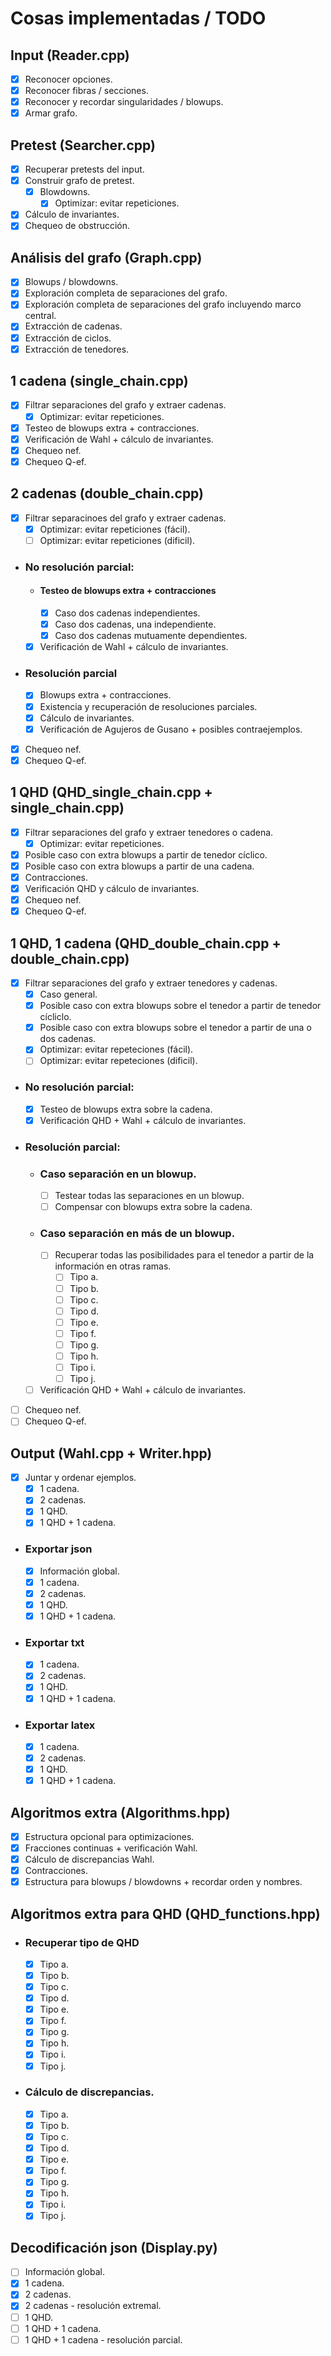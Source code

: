 # Cosas implementadas / TODO

## Input (Reader.cpp)
- [x] Reconocer opciones.
- [x] Reconocer fibras / secciones.
- [x] Reconocer y recordar singularidades / blowups.
- [x] Armar grafo.
  
## Pretest (Searcher.cpp)
- [x] Recuperar pretests del input.
- [x] Construir grafo de pretest.
  - [x] Blowdowns.
    - [x] Optimizar: evitar repeticiones.
- [x] Cálculo de invariantes.
- [x] Chequeo de obstrucción.

## Análisis del grafo (Graph.cpp)
- [x] Blowups / blowdowns.
- [x] Exploración completa de separaciones del grafo.
- [x] Exploración completa de separaciones del grafo incluyendo marco central.
- [x] Extracción de cadenas.
- [x] Extracción de ciclos.
- [x] Extracción de tenedores.

## 1 cadena (single_chain.cpp)
- [x] Filtrar separaciones del grafo y extraer cadenas.
  - [x] Optimizar: evitar repeticiones.
- [x] Testeo de blowups extra + contracciones.
- [x] Verificación de Wahl + cálculo de invariantes.
- [x] Chequeo nef.
- [x] Chequeo Q-ef.

## 2 cadenas (double_chain.cpp)
- [x] Filtrar separacinoes del grafo y extraer cadenas.
  - [x] Optimizar: evitar repeticiones (fácil).
  - [ ] Optimizar: evitar repeticiones (dificil).
- ### No resolución parcial:
  - #### Testeo de blowups extra + contracciones
    - [x] Caso dos cadenas independientes.
    - [x] Caso dos cadenas, una independiente.
    - [x] Caso dos cadenas mutuamente dependientes.
  - [x] Verificación de Wahl + cálculo de invariantes.
- ### Resolución parcial
  - [x] Blowups extra + contracciones.
  - [x] Existencia y recuperación de resoluciones parciales.
  - [x] Cálculo de invariantes.
  - [x] Verificación de Agujeros de Gusano + posibles contraejemplos. 
- [x] Chequeo nef.
- [x] Chequeo Q-ef.

## 1 QHD (QHD_single_chain.cpp + single_chain.cpp)
- [x] Filtrar separaciones del grafo y extraer tenedores o cadena.
  - [x] Optimizar: evitar repeticiones.
- [x] Posible caso con extra blowups a partir de tenedor cíclico.
- [x] Posible caso con extra blowups a partir de una cadena.
- [x] Contracciones.
- [x] Verificación QHD y cálculo de invariantes.
- [x] Chequeo nef.
- [x] Chequeo Q-ef.

## 1 QHD, 1 cadena (QHD_double_chain.cpp + double_chain.cpp)
- [x] Filtrar separaciones del grafo y extraer tenedores y cadenas.
  - [x] Caso general.
  - [x] Posible caso con extra blowups sobre el tenedor a partir de tenedor cícliclo.
  - [x] Posible caso con extra blowups sobre el tenedor a partir de una o dos cadenas.
  - [x] Optimizar: evitar repeteciones (fácil).
  - [ ] Optimizar: evitar repeteciones (dificil).
- ### No resolución parcial:
  - [x] Testeo de blowups extra sobre la cadena.
  - [x] Verificación QHD + Wahl + cálculo de invariantes.
- ### Resolución parcial:
  - ### Caso separación en un blowup.
    - [ ] Testear todas las separaciones en un blowup.
    - [ ] Compensar con blowups extra sobre la cadena.
  - ### Caso separación en más de un blowup.
    - [ ] Recuperar todas las posibilidades para el tenedor a partir de la información en otras ramas.
      - [ ] Tipo a.
      - [ ] Tipo b.
      - [ ] Tipo c.
      - [ ] Tipo d.
      - [ ] Tipo e.
      - [ ] Tipo f.
      - [ ] Tipo g.
      - [ ] Tipo h.
      - [ ] Tipo i.
      - [ ] Tipo j.
  - [ ] Verificación QHD + Wahl + cálculo de invariantes.
- [ ] Chequeo nef.
- [ ] Chequeo Q-ef.

## Output (Wahl.cpp + Writer.hpp)
- [x] Juntar y ordenar ejemplos.
  - [x] 1 cadena.
  - [x] 2 cadenas.
  - [x] 1 QHD.
  - [x] 1 QHD + 1 cadena.
- ### Exportar json
  - [x] Información global.
  - [x] 1 cadena.
  - [x] 2 cadenas.
  - [x] 1 QHD.
  - [x] 1 QHD + 1 cadena.
- ### Exportar txt
  - [x] 1 cadena.
  - [x] 2 cadenas.
  - [x] 1 QHD.
  - [x] 1 QHD + 1 cadena.
- ### Exportar latex
  - [x] 1 cadena.
  - [x] 2 cadenas.
  - [x] 1 QHD.
  - [x] 1 QHD + 1 cadena.

## Algoritmos extra (Algorithms.hpp)
- [x] Estructura opcional para optimizaciones.
- [x] Fracciones continuas + verificación Wahl.
- [x] Cálculo de discrepancias Wahl.
- [x] Contracciones.
- [x] Estructura para blowups / blowdowns + recordar orden y nombres.

## Algoritmos extra para QHD (QHD_functions.hpp)
- ### Recuperar tipo de QHD
  - [x] Tipo a.
  - [x] Tipo b.
  - [x] Tipo c.
  - [x] Tipo d.
  - [x] Tipo e.
  - [x] Tipo f.
  - [x] Tipo g.
  - [x] Tipo h.
  - [x] Tipo i.
  - [x] Tipo j.
- ### Cálculo de discrepancias.
  - [x] Tipo a.
  - [x] Tipo b.
  - [x] Tipo c.
  - [x] Tipo d.
  - [x] Tipo e.
  - [x] Tipo f.
  - [x] Tipo g.
  - [x] Tipo h.
  - [x] Tipo i.
  - [x] Tipo j.
  
## Decodificación json (Display<span>.</span>py)
- [ ] Información global.
- [x] 1 cadena.
- [x] 2 cadenas.
- [x] 2 cadenas - resolución extremal.
- [ ] 1 QHD.
- [ ] 1 QHD + 1 cadena.
- [ ] 1 QHD + 1 cadena - resolución parcial.
